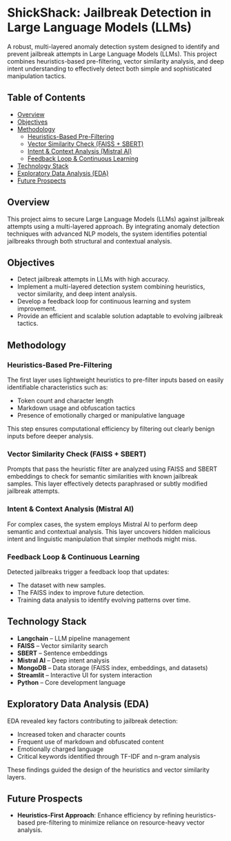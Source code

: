 # ShickShack: Jailbreak Detection in Large Language Models (LLMs) 

A robust, multi-layered anomaly detection system designed to identify and prevent jailbreak attempts in Large Language Models (LLMs). This project combines heuristics-based pre-filtering, vector similarity analysis, and deep intent understanding to effectively detect both simple and sophisticated manipulation tactics.

## Table of Contents

- [Overview](#overview)
- [Objectives](#objectives)
- [Methodology](#methodology)
  - [Heuristics-Based Pre-Filtering](#heuristics-based-pre-filtering)
  - [Vector Similarity Check (FAISS + SBERT)](#vector-similarity-check-faiss--sbert)
  - [Intent & Context Analysis (Mistral AI)](#intent--context-analysis-mistral-ai)
  - [Feedback Loop & Continuous Learning](#feedback-loop--continuous-learning)
- [Technology Stack](#technology-stack)
- [Exploratory Data Analysis (EDA)](#exploratory-data-analysis-eda)
- [Future Prospects](#future-prospects)

## Overview

This project aims to secure Large Language Models (LLMs) against jailbreak attempts using a multi-layered approach. By integrating anomaly detection techniques with advanced NLP models, the system identifies potential jailbreaks through both structural and contextual analysis.

## Objectives

- Detect jailbreak attempts in LLMs with high accuracy.
- Implement a multi-layered detection system combining heuristics, vector similarity, and deep intent analysis.
- Develop a feedback loop for continuous learning and system improvement.
- Provide an efficient and scalable solution adaptable to evolving jailbreak tactics.

## Methodology

### Heuristics-Based Pre-Filtering

The first layer uses lightweight heuristics to pre-filter inputs based on easily identifiable characteristics such as:

- Token count and character length
- Markdown usage and obfuscation tactics
- Presence of emotionally charged or manipulative language

This step ensures computational efficiency by filtering out clearly benign inputs before deeper analysis.

### Vector Similarity Check (FAISS + SBERT)

Prompts that pass the heuristic filter are analyzed using FAISS and SBERT embeddings to check for semantic similarities with known jailbreak samples. This layer effectively detects paraphrased or subtly modified jailbreak attempts.

### Intent & Context Analysis (Mistral AI)

For complex cases, the system employs Mistral AI to perform deep semantic and contextual analysis. This layer uncovers hidden malicious intent and linguistic manipulation that simpler methods might miss.

### Feedback Loop & Continuous Learning

Detected jailbreaks trigger a feedback loop that updates:

- The dataset with new samples.
- The FAISS index to improve future detection.
- Training data analysis to identify evolving patterns over time.

## Technology Stack

- **Langchain** – LLM pipeline management
- **FAISS** – Vector similarity search
- **SBERT** – Sentence embeddings
- **Mistral AI** – Deep intent analysis
- **MongoDB** – Data storage (FAISS index, embeddings, and datasets)
- **Streamlit** – Interactive UI for system interaction
- **Python** – Core development language

## Exploratory Data Analysis (EDA)

EDA revealed key factors contributing to jailbreak detection:

- Increased token and character counts
- Frequent use of markdown and obfuscated content
- Emotionally charged language
- Critical keywords identified through TF-IDF and n-gram analysis

These findings guided the design of the heuristics and vector similarity layers.

## Future Prospects

- **Heuristics-First Approach**: Enhance efficiency by refining heuristics-based pre-filtering to minimize reliance on resource-heavy vector analysis.
